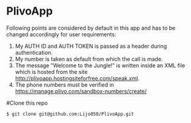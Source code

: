 # PlivoApp

Following points are considered by default in this app and has to be changed accordingly for user requirements:

1. My AUTH ID and AUTH TOKEN is passed as a header during authentication. 
2. My number is taken as default from which the call is made.
3. The message "Welcome to the Jungle!" is written inside an XML file  which is hosted from the site http://plivoapp.hostingsiteforfree.com/speak.xml.
4. The phone numbers must be verified in https://manage.plivo.com/sandbox-numbers/create/ 

#Clone this repo
```
$ git clone git@github.com:Lijo050/PlivoApp.git
```
